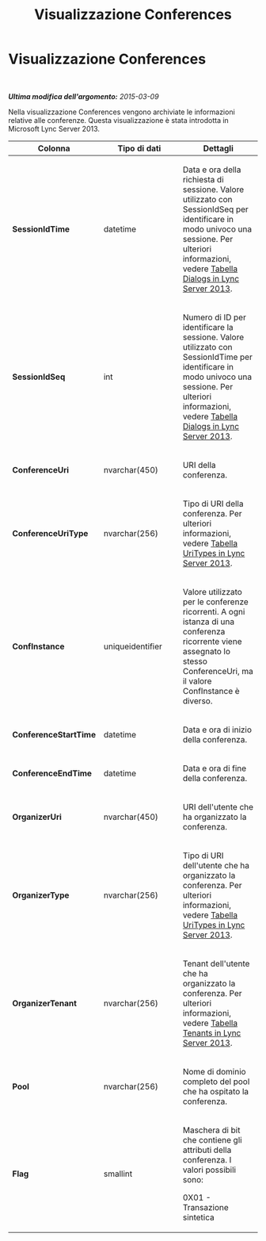 ﻿---
title: Visualizzazione Conferences
TOCTitle: Visualizzazione Conferences
ms:assetid: c0e5c4db-c135-401f-9296-e9a49f6499a1
ms:mtpsurl: https://technet.microsoft.com/it-it/library/JJ721871(v=OCS.15)
ms:contentKeyID: 49887733
ms.date: 08/24/2015
mtps_version: v=OCS.15
ms.translationtype: HT
---

# Visualizzazione Conferences

 

_**Ultima modifica dell'argomento:** 2015-03-09_

Nella visualizzazione Conferences vengono archiviate le informazioni relative alle conferenze. Questa visualizzazione è stata introdotta in Microsoft Lync Server 2013.


<table>
<colgroup>
<col style="width: 33%" />
<col style="width: 33%" />
<col style="width: 33%" />
</colgroup>
<thead>
<tr class="header">
<th>Colonna</th>
<th>Tipo di dati</th>
<th>Dettagli</th>
</tr>
</thead>
<tbody>
<tr class="odd">
<td><p><strong>SessionIdTime</strong></p></td>
<td><p>datetime</p></td>
<td><p>Data e ora della richiesta di sessione. Valore utilizzato con SessionIdSeq per identificare in modo univoco una sessione. Per ulteriori informazioni, vedere <a href="lync-server-2013-dialogs-table.md">Tabella Dialogs in Lync Server 2013</a>.</p></td>
</tr>
<tr class="even">
<td><p><strong>SessionIdSeq</strong></p></td>
<td><p>int</p></td>
<td><p>Numero di ID per identificare la sessione. Valore utilizzato con SessionIdTime per identificare in modo univoco una sessione. Per ulteriori informazioni, vedere <a href="lync-server-2013-dialogs-table.md">Tabella Dialogs in Lync Server 2013</a>.</p></td>
</tr>
<tr class="odd">
<td><p><strong>ConferenceUri</strong></p></td>
<td><p>nvarchar(450)</p></td>
<td><p>URI della conferenza.</p></td>
</tr>
<tr class="even">
<td><p><strong>ConferenceUriType</strong></p></td>
<td><p>nvarchar(256)</p></td>
<td><p>Tipo di URI della conferenza. Per ulteriori informazioni, vedere <a href="lync-server-2013-uritypes-table.md">Tabella UriTypes in Lync Server 2013</a>.</p></td>
</tr>
<tr class="odd">
<td><p><strong>ConfInstance</strong></p></td>
<td><p>uniqueidentifier</p></td>
<td><p>Valore utilizzato per le conferenze ricorrenti. A ogni istanza di una conferenza ricorrente viene assegnato lo stesso ConferenceUri, ma il valore ConfInstance è diverso.</p></td>
</tr>
<tr class="even">
<td><p><strong>ConferenceStartTime</strong></p></td>
<td><p>datetime</p></td>
<td><p>Data e ora di inizio della conferenza.</p></td>
</tr>
<tr class="odd">
<td><p><strong>ConferenceEndTime</strong></p></td>
<td><p>datetime</p></td>
<td><p>Data e ora di fine della conferenza.</p></td>
</tr>
<tr class="even">
<td><p><strong>OrganizerUri</strong></p></td>
<td><p>nvarchar(450)</p></td>
<td><p>URI dell'utente che ha organizzato la conferenza.</p></td>
</tr>
<tr class="odd">
<td><p><strong>OrganizerType</strong></p></td>
<td><p>nvarchar(256)</p></td>
<td><p>Tipo di URI dell'utente che ha organizzato la conferenza. Per ulteriori informazioni, vedere <a href="lync-server-2013-uritypes-table.md">Tabella UriTypes in Lync Server 2013</a>.</p></td>
</tr>
<tr class="even">
<td><p><strong>OrganizerTenant</strong></p></td>
<td><p>nvarchar(256)</p></td>
<td><p>Tenant dell'utente che ha organizzato la conferenza. Per ulteriori informazioni, vedere <a href="lync-server-2013-tenants-table.md">Tabella Tenants in Lync Server 2013</a>.</p></td>
</tr>
<tr class="odd">
<td><p><strong>Pool</strong></p></td>
<td><p>nvarchar(256)</p></td>
<td><p>Nome di dominio completo del pool che ha ospitato la conferenza.</p></td>
</tr>
<tr class="even">
<td><p><strong>Flag</strong></p></td>
<td><p>smallint</p></td>
<td><p>Maschera di bit che contiene gli attributi della conferenza. I valori possibili sono:</p>
<p>0X01 - Transazione sintetica</p></td>
</tr>
</tbody>
</table>

